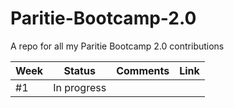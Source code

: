 # Paritie-Bootcamp-2.0
A repo for all my Paritie Bootcamp 2.0 contributions



| Week |   Status    | Comments | Link  |
| :--- | :---------: | :------: | :---: |
| #1   | In progress |          |
